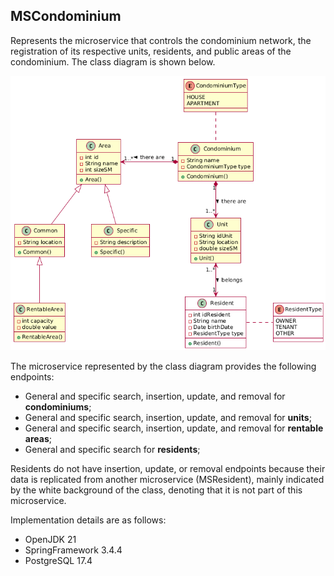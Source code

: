 ## MSCondominium

Represents the microservice that controls the condominium network, the registration of its respective units, residents, and public areas of the condominium. The class diagram is shown below.

![Error loading image](../MSCondominio.png)

The microservice represented by the class diagram provides the following endpoints:

- General and specific search, insertion, update, and removal for <b>condominiums</b>;
- General and specific search, insertion, update, and removal for <b>units</b>;
- General and specific search, insertion, update, and removal for <b>rentable areas</b>;
- General and specific search for <b>residents</b>;

Residents do not have insertion, update, or removal endpoints because their data is replicated from another microservice (MSResident), mainly indicated by the white background of the class, denoting that it is not part of this microservice.

Implementation details are as follows:
- OpenJDK 21
- SpringFramework 3.4.4
- PostgreSQL 17.4